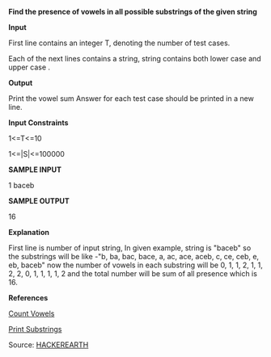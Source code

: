 <b>Find the presence of vowels in all possible substrings of the given string</b>

<b>Input</b>

First line contains an integer T, denoting the number of test cases.

Each of the next lines contains a string, string contains both lower case and upper case .

<b>Output</b>

Print the vowel sum
Answer for each test case should be printed in a new line.

<b>Input Constraints</b>

1<=T<=10

1<=|S|<=100000


<b>SAMPLE INPUT</b>

1
baceb

<b>SAMPLE OUTPUT</b>

16

<b>Explanation</b>

First line is number of input string, In given example, string is "baceb" so the substrings will be 
like -"b, ba, bac, bace, a, ac, ace, aceb, c, ce, ceb, e, eb, baceb" now the number of vowels in each 
substring will be 0, 1, 1, 2, 1, 1, 2, 2, 0, 1, 1, 1, 1, 2  and the total number will be sum of all 
presence which is 16.

<b>References</b>

[Count Vowels](https://www.geeksforgeeks.org/count-the-number-of-vowels-occurred-in-the-substrings-of-given-string/)

[Print Substrings](https://www.geeksforgeeks.org/program-print-substrings-given-string/)

Source: [HACKEREARTH](https://www.hackerearth.com/practice/basic-programming/complexity-analysis/time-and-space-complexity/practice-problems/algorithm/vowel-game-f1a1047c/description/)
